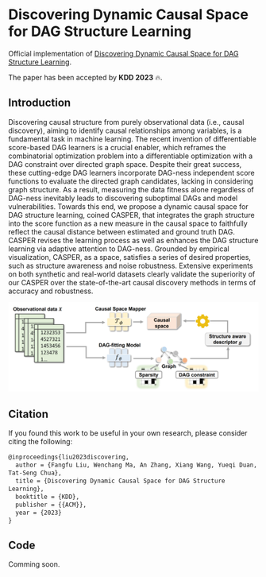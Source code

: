 # Discovering Dynamic Causal Space for DAG Structure Learning

Official implementation of [Discovering Dynamic Causal Space for DAG Structure Learning](https://arxiv.org/pdf/2306.02822.pdf).

The paper has been accepted by **KDD 2023** 🔥.
## Introduction
Discovering causal structure from purely observational data (i.e., causal discovery), aiming to identify causal relationships among variables, is a fundamental task in machine learning. The recent invention of differentiable score-based DAG learners is a crucial enabler, which reframes the combinatorial optimization problem into a differentiable optimization with a DAG constraint over directed graph space. Despite their great success, these cutting-edge DAG learners incorporate DAG-ness independent score functions to evaluate the directed graph candidates, lacking in considering graph structure. As a result, measuring the data fitness alone regardless of DAG-ness inevitably leads to discovering suboptimal DAGs and model vulnerabilities. Towards this end, we propose a dynamic causal space for DAG structure learning, coined CASPER, that integrates the graph structure into the score function as a new measure in the causal space to faithfully reflect the causal distance between estimated and ground truth DAG. CASPER revises the learning process as well as enhances the DAG structure learning via adaptive attention to DAG-ness. Grounded by empirical visualization, CASPER, as a space, satisfies a series of desired properties, such as structure awareness and noise robustness. Extensive experiments on both synthetic and real-world datasets clearly validate the superiority of our CASPER over the state-of-the-art causal discovery methods in terms of accuracy and robustness.

<div align="center">
  <img src="files/CASPER.png"/>
</div>

## Citation
If you found this work to be useful in your own research, please consider citing the following:
```
@inproceedings{liu2023discovering,
  author = {Fangfu Liu, Wenchang Ma, An Zhang, Xiang Wang, Yueqi Duan, Tat-Seng Chua},
  title = {Discovering Dynamic Causal Space for DAG Structure Learning},
  booktitle = {KDD},
  publisher = {{ACM}},
  year = {2023}
}
```

## Code
Comming soon.